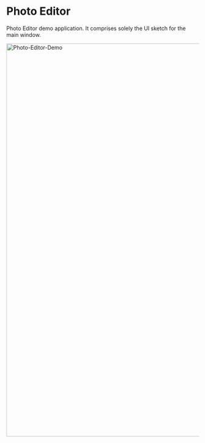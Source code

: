 # Photo Editor
Photo Editor demo application.
It comprises solely the UI sketch for the main window.

<img width="1025" alt="Photo-Editor-Demo" src="https://github.com/Naguales/PhotoEditor/assets/12149564/fff2baeb-54d0-44ee-9430-09f60cb67bca">
